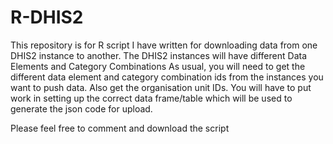 # R-DHIS2
This repository is for R script I have written for downloading data from one DHIS2 instance to another. The DHIS2 instances will have different Data Elements and Category Combinations
As usual, you will need to get the different data element and category combination ids from the instances you want to push data. Also get the organisation unit IDs. You will have to put work in setting up the correct data frame/table which will be used to generate the json code for upload.

Please feel free to comment and download the script
